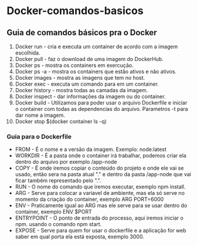 <h1>Docker-comandos-basicos</h1>

<h2>Guia de comandos básicos pra o Docker</h2>

1. Docker run - cria e executa um container de acordo com a imagem escolhida.
2. Docker pull - faz o download de uma imagem do DockerHub.
3. Docker ps - mostra os containers em exercução.
4. Docker ps -a - mostra os containers que estão ativos e não ativos.
5. Docker images - mostra as imagens que tem no host.
6. Docker exec - executa um comando para em um container.
7. Docker history - mostra todas as camadas da imagem.
8. Docker inspect - dar informações da imagem ou do container.
9. Docker build - Utilizamos para poder usar o arquivo Dockerfile e iniciar o container com todas as dependencias do arquivo. Parametros -t para dar nome a imagem.
10. Docker stop $(docker container ls -q)


<h3>Guia para o Dockerfile</h3>

- FROM - É o nome e a versão da imagem. Exemplo: node:latest
- WORKDIR - É a pasta onde o container irá trabalhar, podemos criar ela dentro do arquivo por exemplo /app-node
- COPY - É onde iremos copiar o conteúdo do projeto e onde ele vai se usado, então sera na pasta atual "." e dentro da pasta /app-node que vai ficar também representado pelo ".".
- RUN - O nome do comando que iremos executar, exemplo npm install.
- ARG - Serve para colocar a variavel de ambiente, mas ela só serve no momento da criação do container, exemplo ARG PORT=6000
- ENV - Praticamente igual ao ARG mas ele serve para se usar dentro do container, exemplo ENV $PORT 
- ENTRYPOINT - O ponto de entrada do processo, aqui iremos iniciar o npm. usando o comando npm start. 
- EXPOSE - Serve para quem for usar o dockerfile e a aplicação for web saber em qual porta ela está exposta, exemplo 3000.
